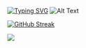 [![Typing SVG](https://readme-typing-svg.demolab.com/?lines=Hello+there,+my+name+is+Danny!;and+I+am+a+Software+Developer;Thank+you+for+stopping+by+:3)](https://git.io/typing-svg)
![Alt Text](https://media.giphy.com/media/xUA7bdpLxQhsSQdyog/giphy.gif)

[![GitHub Streak](https://streak-stats.demolab.com?user=nightzillla&theme=tokyonight_duo&hide_border=true)](https://git.io/streak-stats)

<img src="{https://img.shields.io/badge/LinkedIn-0077B5?style=for-the-badge&logo=linkedin&logoColor=white}" />

